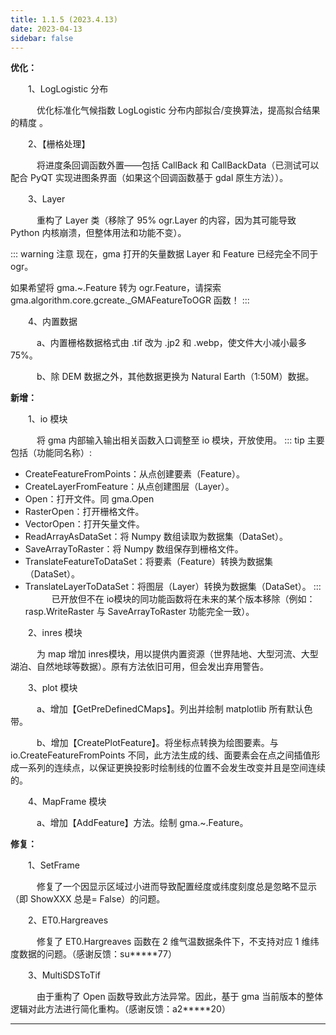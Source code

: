 ```yaml
---
title: 1.1.5 (2023.4.13)
date: 2023-04-13
sidebar: false
---
```


<font color="#3CB371"><i class="fab fa-superpowers"></i></font> **优化：**

&emsp;　1、LogLogistic 分布

&emsp;　　优化标准化气候指数 LogLogistic 分布内部拟合/变换算法，提高拟合结果的精度 。

&emsp;　2、【栅格处理】

&emsp;　　将进度条回调函数外置——包括 CallBack 和 CallBackData（已测试可以配合 PyQT 实现进图条界面（如果这个回调函数基于 gdal 原生方法））。

&emsp;　3、Layer

&emsp;　　重构了 Layer 类（移除了 95% ogr.Layer 的内容，因为其可能导致 Python 内核崩溃，但整体用法和功能不变）。

::: warning 注意
现在，gma 打开的矢量数据 Layer 和 Feature 已经完全不同于 ogr。

如果希望将 gma.~.Feature 转为 ogr.Feature，请探索 gma.algorithm.core.gcreate._GMAFeatureToOGR 函数！
:::

&emsp;　4、内置数据

&emsp;　　a、内置栅格数据格式由 .tif 改为 .jp2 和 .webp，使文件大小减小最多75%。

&emsp;　　b、除 DEM 数据之外，其他数据更换为 Natural Earth（1:50M）数据。

<font color="#616AE5"><i class="fas fa-award"></i></font> **新增：**

&emsp;　1、io 模块

&emsp;　　将 gma 内部输入输出相关函数入口调整至 io 模块，开放使用。
::: tip 主要包括（功能同名称）:
- CreateFeatureFromPoints：从点创建要素（Feature）。
- CreateLayerFromFeature：从点创建图层（Layer）。
- Open：打开文件。同 gma.Open
- RasterOpen：打开栅格文件。
- VectorOpen：打开矢量文件。
- ReadArrayAsDataSet：将 Numpy 数组读取为数据集（DataSet）。
- SaveArrayToRaster：将 Numpy 数组保存到栅格文件。
- TranslateFeatureToDataSet：将要素（Feature）转换为数据集（DataSet）。
- TranslateLayerToDataSet：将图层（Layer）转换为数据集（DataSet）。
:::
&emsp;　　已开放但不在 io模块的同功能函数将在未来的某个版本移除（例如：rasp.WriteRaster 与 SaveArrayToRaster 功能完全一致）。

&emsp;　2、inres 模块

&emsp;　　为 map 增加 inres模块，用以提供内置资源（世界陆地、大型河流、大型湖泊、自然地球等数据）。原有方法依旧可用，但会发出弃用警告。

&emsp;　3、plot 模块

&emsp;　　a、增加【GetPreDefinedCMaps】。列出并绘制 matplotlib 所有默认色带。

&emsp;　　b、增加【CreatePlotFeature】。将坐标点转换为绘图要素。与 io.CreateFeatureFromPoints 不同，此方法生成的线、面要素会在点之间插值形成一系列的连续点，以保证更换投影时绘制线的位置不会发生改变并且是空间连续的。

&emsp;　4、MapFrame 模块

&emsp;　　a、增加【AddFeature】方法。绘制 gma.~.Feature。

<font color="#FFA500"><i class="fas fa-tools"></i></font> **修复：**

&emsp;　1、SetFrame

&emsp;　　修复了一个因显示区域过小进而导致配置经度或纬度刻度总是忽略不显示（即 ShowXXX 总是= False）的问题。

&emsp;　2、ET0.Hargreaves

&emsp;　　修复了 ET0.Hargreaves 函数在 2 维气温数据条件下，不支持对应 1 维纬度数据的问题。（感谢反馈：su*****77）

&emsp;　3、MultiSDSToTif

&emsp;　　由于重构了 Open 函数导致此方法异常。因此，基于 gma 当前版本的整体逻辑对此方法进行简化重构。（感谢反馈：a2*****20）

---

